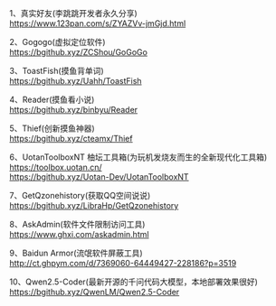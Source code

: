 1、真实好友(李跳跳开发者永久分享)                                                                                                                                              
https://www.123pan.com/s/ZYAZVv-jmGjd.html                                                                                                                                  

2、Gogogo(虚拟定位软件)                                                                                                                                                     
https://bgithub.xyz/ZCShou/GoGoGo                                                                                                                                            

3、ToastFish(摸鱼背单词)                                                                                                                                                    
https://bgithub.xyz/Uahh/ToastFish                                                                                                                                           

4、Reader(摸鱼看小说)                                                                                                                                                       
https://bgithub.xyz/binbyu/Reader                                                                                                                                            

5、Thief(创新摸鱼神器)                                                                                                                                                      
https://bgithub.xyz/cteamx/Thief                                                                                                                                             

6、UotanToolboxNT 柚坛工具箱(为玩机发烧友而生的全新现代化工具箱)                                                                                                                   
https://toolbox.uotan.cn/                                                                                                                                                   
https://bgithub.xyz/Uotan-Dev/UotanToolboxNT                                                                                                                                 

7、GetQzonehistory(获取QQ空间说说)                                                                                                                                          
https://bgithub.xyz/LibraHp/GetQzonehistory                                                                                                                                  

8、AskAdmin(软件文件限制访问工具)                                                                                                                                            
https://www.ghxi.com/askadmin.html                                                                                                                                          

9、Baidun Armor(流氓软件屏蔽工具)                                                                                                                                            
http://ct.ghpym.com/d/7369060-64449427-228186?p=3519                                                                                                                        

10、Qwen2.5-Coder(最新开源的千问代码大模型，本地部署效果很好)                                                                                                                   
https://bgithub.xyz/QwenLM/Qwen2.5-Coder                                                                                                                                     







